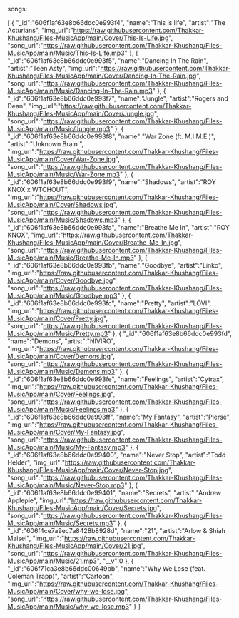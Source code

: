 songs: 

[
   {
      "_id":"606f1af63e8b66ddc0e993f4",
      "name":"This is life",
      "artist":"The Acturians",
      "img_url":"https://raw.githubusercontent.com/Thakkar-Khushang/Files-MusicApp/main/Cover/This-Is-Life.jpg",
      "song_url":"https://raw.githubusercontent.com/Thakkar-Khushang/Files-MusicApp/main/Music/This-Is-Life.mp3"
   },
   {
      "_id":"606f1af63e8b66ddc0e993f5",
      "name":"Dancing In The Rain",
      "artist":"Teen Asty",
      "img_url":"https://raw.githubusercontent.com/Thakkar-Khushang/Files-MusicApp/main/Cover/Dancing-In-The-Rain.jpg",
      "song_url":"https://raw.githubusercontent.com/Thakkar-Khushang/Files-MusicApp/main/Music/Dancing-In-The-Rain.mp3"
   },
   {
      "_id":"606f1af63e8b66ddc0e993f7",
      "name":"Jungle",
      "artist":"Rogers and Dean",
      "img_url":"https://raw.githubusercontent.com/Thakkar-Khushang/Files-MusicApp/main/Cover/Jungle.jpg",
      "song_url":"https://raw.githubusercontent.com/Thakkar-Khushang/Files-MusicApp/main/Music/Jungle.mp3"
   },
   {
      "_id":"606f1af63e8b66ddc0e993f8",
      "name":"War Zone (ft. M.I.M.E.)",
      "artist":"Unknown Brain ",
      "img_url":"https://raw.githubusercontent.com/Thakkar-Khushang/Files-MusicApp/main/Cover/War-Zone.jpg",
      "song_url":"https://raw.githubusercontent.com/Thakkar-Khushang/Files-MusicApp/main/Music/War-Zone.mp3"
   },
   {
      "_id":"606f1af63e8b66ddc0e993f9",
      "name":"Shadows",
      "artist":"ROY KNOX x WTCHOUT",
      "img_url":"https://raw.githubusercontent.com/Thakkar-Khushang/Files-MusicApp/main/Cover/Shadows.jpg",
      "song_url":"https://raw.githubusercontent.com/Thakkar-Khushang/Files-MusicApp/main/Music/Shadows.mp3"
   },
   {
      "_id":"606f1af63e8b66ddc0e993fa",
      "name":"Breathe Me In",
      "artist":"ROY KNOX",
      "img_url":"https://raw.githubusercontent.com/Thakkar-Khushang/Files-MusicApp/main/Cover/Breathe-Me-In.jpg",
      "song_url":"https://raw.githubusercontent.com/Thakkar-Khushang/Files-MusicApp/main/Music/Breathe-Me-In.mp3"
   },
   {
      "_id":"606f1af63e8b66ddc0e993fb",
      "name":"Goodbye",
      "artist":"Linko",
      "img_url":"https://raw.githubusercontent.com/Thakkar-Khushang/Files-MusicApp/main/Cover/Goodbye.jpg",
      "song_url":"https://raw.githubusercontent.com/Thakkar-Khushang/Files-MusicApp/main/Music/Goodbye.mp3"
   },
   {
      "_id":"606f1af63e8b66ddc0e993fc",
      "name":"Pretty",
      "artist":"LÖVI",
      "img_url":"https://raw.githubusercontent.com/Thakkar-Khushang/Files-MusicApp/main/Cover/Pretty.jpg",
      "song_url":"https://raw.githubusercontent.com/Thakkar-Khushang/Files-MusicApp/main/Music/Pretty.mp3"
   },
   {
      "_id":"606f1af63e8b66ddc0e993fd",
      "name":"Demons",
      "artist":"NIVIRO",
      "img_url":"https://raw.githubusercontent.com/Thakkar-Khushang/Files-MusicApp/main/Cover/Demons.jpg",
      "song_url":"https://raw.githubusercontent.com/Thakkar-Khushang/Files-MusicApp/main/Music/Demons.mp3"
   },
   {
      "_id":"606f1af63e8b66ddc0e993fe",
      "name":"Feelings",
      "artist":"Cytrax",
      "img_url":"https://raw.githubusercontent.com/Thakkar-Khushang/Files-MusicApp/main/Cover/Feelings.jpg",
      "song_url":"https://raw.githubusercontent.com/Thakkar-Khushang/Files-MusicApp/main/Music/Feelings.mp3"
   },
   {
      "_id":"606f1af63e8b66ddc0e993ff",
      "name":"My Fantasy",
      "artist":"Pierse",
      "img_url":"https://raw.githubusercontent.com/Thakkar-Khushang/Files-MusicApp/main/Cover/My-Fantasy.jpg",
      "song_url":"https://raw.githubusercontent.com/Thakkar-Khushang/Files-MusicApp/main/Music/My-Fantasy.mp3"
   },
   {
      "_id":"606f1af63e8b66ddc0e99400",
      "name":"Never Stop",
      "artist":"Todd Helder",
      "img_url":"https://raw.githubusercontent.com/Thakkar-Khushang/Files-MusicApp/main/Cover/Never-Stop.jpg",
      "song_url":"https://raw.githubusercontent.com/Thakkar-Khushang/Files-MusicApp/main/Music/Never-Stop.mp3"
   },
   {
      "_id":"606f1af63e8b66ddc0e99401",
      "name":"Secrets",
      "artist":"Andrew Applepie",
      "img_url":"https://raw.githubusercontent.com/Thakkar-Khushang/Files-MusicApp/main/Cover/Secrets.jpg",
      "song_url":"https://raw.githubusercontent.com/Thakkar-Khushang/Files-MusicApp/main/Music/Secrets.mp3"
   },
   {
      "_id":"606f4ce7a9ec7a8428b8928d",
      "name":"21",
      "artist":"Arlow & Shiah Maisel",
      "img_url":"https://raw.githubusercontent.com/Thakkar-Khushang/Files-MusicApp/main/Cover/21.jpg",
      "song_url":"https://raw.githubusercontent.com/Thakkar-Khushang/Files-MusicApp/main/Music/21.mp3",
      "__v":0
   },
   {
      "_id":"606f71ca3e8b66ddc00649bb",
      "name":"Why We Lose (feat. Coleman Trapp)",
      "artist":"Cartoon",
      "img_url":"https://raw.githubusercontent.com/Thakkar-Khushang/Files-MusicApp/main/Cover/why-we-lose.jpg",
      "song_url":"https://raw.githubusercontent.com/Thakkar-Khushang/Files-MusicApp/main/Music/why-we-lose.mp3"
   }
]
